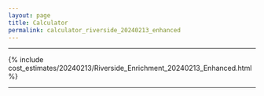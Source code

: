 ```yaml
---
layout: page
title: Calculator
permalink: calculator_riverside_20240213_enhanced
---
```


___

{% include cost_estimates/20240213/Riverside_Enrichment_20240213_Enhanced.html %}

___

